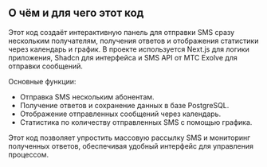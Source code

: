 ## О чём и для чего этот код

Этот код создаёт интерактивную панель для отправки SMS сразу нескольким получателям, получения ответов и отображения статистики через календарь и график. В проекте используется Next.js для логики приложения, Shadcn для интерфейса и SMS API от МТС Exolve для отправки сообщений.

Основные функции:
- Отправка SMS нескольким абонентам.
- Получение ответов и сохранение данных в базе PostgreSQL.
- Отображение отправленных сообщений через календарь.
- Статистика по количеству отправленных SMS с помощью графика.

Этот код позволяет упростить массовую рассылку SMS и мониторинг полученных ответов, обеспечивая удобный интерфейс для управления процессом.
